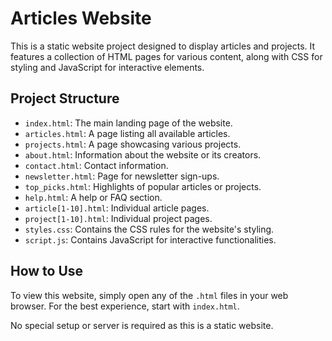 # Articles Website

This is a static website project designed to display articles and projects. It features a collection of HTML pages for various content, along with CSS for styling and JavaScript for interactive elements.

## Project Structure

- `index.html`: The main landing page of the website.
- `articles.html`: A page listing all available articles.
- `projects.html`: A page showcasing various projects.
- `about.html`: Information about the website or its creators.
- `contact.html`: Contact information.
- `newsletter.html`: Page for newsletter sign-ups.
- `top_picks.html`: Highlights of popular articles or projects.
- `help.html`: A help or FAQ section.
- `article[1-10].html`: Individual article pages.
- `project[1-10].html`: Individual project pages.
- `styles.css`: Contains the CSS rules for the website's styling.
- `script.js`: Contains JavaScript for interactive functionalities.

## How to Use

To view this website, simply open any of the `.html` files in your web browser. For the best experience, start with `index.html`.

No special setup or server is required as this is a static website.
